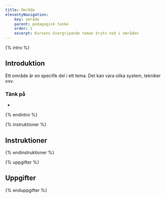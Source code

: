 ```yaml
---
title: Område
eleventyNavigation:
    key: område
    parent: pedagogisk tanke
    order: 1
    excerpt: Kursens övergripande teman bryts ned i områden
---
```

{% intro %}

## Introduktion
Ett område är en specifik del i ett tema. Det kan vara olika system, tekniker osv.

### Tänk på
 -

{% endintro %}

{% instruktioner %}

## Instruktioner

{% endinstruktioner %}

{% uppgifter %}

## Uppgifter

{% enduppgifter %}